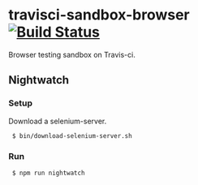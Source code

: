 # travisci-sandbox-browser [![Build Status](https://travis-ci.org/tatsuyafw/travisci-sandbox-browser.svg?branch=master)](https://travis-ci.org/tatsuyafw/travisci-sandbox-browser)

Browser testing sandbox on Travis-ci.

## Nightwatch
### Setup
Download a selenium-server.

```shell
 $ bin/download-selenium-server.sh
```

### Run

```shell
 $ npm run nightwatch
```
